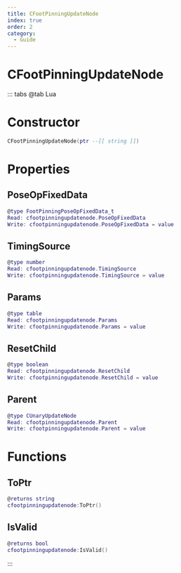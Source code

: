 ```yaml
---
title: CFootPinningUpdateNode
index: true
order: 2
category:
  - Guide
---
```


# CFootPinningUpdateNode

::: tabs
@tab Lua
# Constructor
```lua
CFootPinningUpdateNode(ptr --[[ string ]])
```
# Properties
## PoseOpFixedData 
```lua
@type FootPinningPoseOpFixedData_t
Read: cfootpinningupdatenode.PoseOpFixedData
Write: cfootpinningupdatenode.PoseOpFixedData = value
```
## TimingSource 
```lua
@type number
Read: cfootpinningupdatenode.TimingSource
Write: cfootpinningupdatenode.TimingSource = value
```
## Params 
```lua
@type table
Read: cfootpinningupdatenode.Params
Write: cfootpinningupdatenode.Params = value
```
## ResetChild 
```lua
@type boolean
Read: cfootpinningupdatenode.ResetChild
Write: cfootpinningupdatenode.ResetChild = value
```
## Parent 
```lua
@type CUnaryUpdateNode
Read: cfootpinningupdatenode.Parent
Write: cfootpinningupdatenode.Parent = value
```
# Functions
## ToPtr
```lua
@returns string
cfootpinningupdatenode:ToPtr()
```
## IsValid
```lua
@returns bool
cfootpinningupdatenode:IsValid()
```

:::